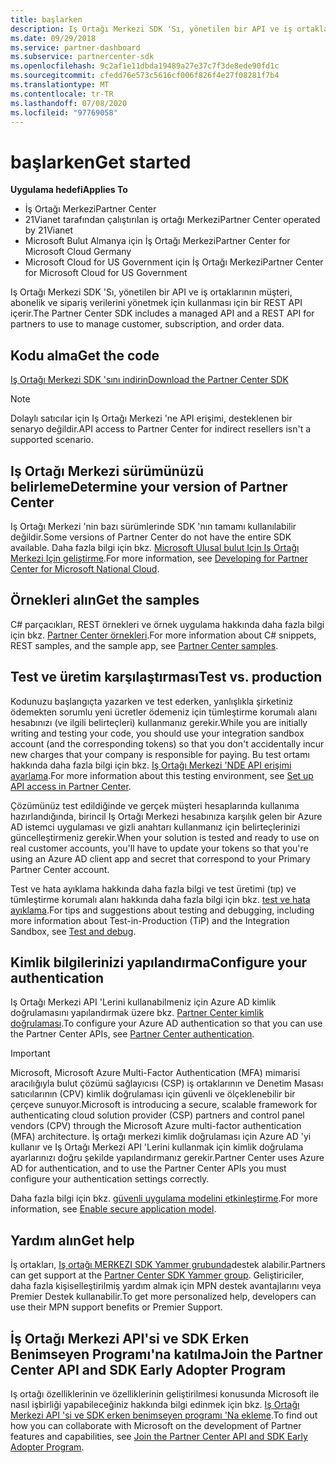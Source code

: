 ```yaml
---
title: başlarken
description: Iş Ortağı Merkezi SDK 'Sı, yönetilen bir API ve iş ortaklarının müşteri, abonelik ve sipariş verilerini yönetmek için kullanması için bir REST API içerir.
ms.date: 09/29/2018
ms.service: partner-dashboard
ms.subservice: partnercenter-sdk
ms.openlocfilehash: 9c2af1e11dbda19489a27e37c7f3de8ede90fd1c
ms.sourcegitcommit: cfedd76e573c5616cf006f826f4e27f08281f7b4
ms.translationtype: MT
ms.contentlocale: tr-TR
ms.lasthandoff: 07/08/2020
ms.locfileid: "97769058"
---
```

# <a name="get-started"></a><span data-ttu-id="3706e-103">başlarken</span><span class="sxs-lookup"><span data-stu-id="3706e-103">Get started</span></span>

<span data-ttu-id="3706e-104">**Uygulama hedefi**</span><span class="sxs-lookup"><span data-stu-id="3706e-104">**Applies To**</span></span>

- <span data-ttu-id="3706e-105">İş Ortağı Merkezi</span><span class="sxs-lookup"><span data-stu-id="3706e-105">Partner Center</span></span>
- <span data-ttu-id="3706e-106">21Vianet tarafından çalıştırılan iş ortağı Merkezi</span><span class="sxs-lookup"><span data-stu-id="3706e-106">Partner Center operated by 21Vianet</span></span>
- <span data-ttu-id="3706e-107">Microsoft Bulut Almanya için İş Ortağı Merkezi</span><span class="sxs-lookup"><span data-stu-id="3706e-107">Partner Center for Microsoft Cloud Germany</span></span>
- <span data-ttu-id="3706e-108">Microsoft Cloud for US Government için İş Ortağı Merkezi</span><span class="sxs-lookup"><span data-stu-id="3706e-108">Partner Center for Microsoft Cloud for US Government</span></span>

<span data-ttu-id="3706e-109">Iş Ortağı Merkezi SDK 'Sı, yönetilen bir API ve iş ortaklarının müşteri, abonelik ve sipariş verilerini yönetmek için kullanması için bir REST API içerir.</span><span class="sxs-lookup"><span data-stu-id="3706e-109">The Partner Center SDK includes a managed API and a REST API for partners to use to manage customer, subscription, and order data.</span></span>

## <a name="get-the-code"></a><span data-ttu-id="3706e-110">Kodu alma</span><span class="sxs-lookup"><span data-stu-id="3706e-110">Get the code</span></span>

[<span data-ttu-id="3706e-111">Iş Ortağı Merkezi SDK 'sını indirin</span><span class="sxs-lookup"><span data-stu-id="3706e-111">Download the Partner Center SDK</span></span>](https://go.microsoft.com/fwlink/p/?LinkId=746681)

> [!NOTE]
> <span data-ttu-id="3706e-112">Dolaylı satıcılar için Iş Ortağı Merkezi 'ne API erişimi, desteklenen bir senaryo değildir.</span><span class="sxs-lookup"><span data-stu-id="3706e-112">API access to Partner Center for indirect resellers isn't a supported scenario.</span></span>

## <a name="determine-your-version-of-partner-center"></a><span data-ttu-id="3706e-113">Iş Ortağı Merkezi sürümünüzü belirleme</span><span class="sxs-lookup"><span data-stu-id="3706e-113">Determine your version of Partner Center</span></span>

<span data-ttu-id="3706e-114">Iş Ortağı Merkezi 'nin bazı sürümlerinde SDK 'nın tamamı kullanılabilir değildir.</span><span class="sxs-lookup"><span data-stu-id="3706e-114">Some versions of Partner Center do not have the entire SDK available.</span></span> <span data-ttu-id="3706e-115">Daha fazla bilgi için bkz. [Microsoft Ulusal bulut Için Iş Ortağı Merkezi Için geliştirme](developing-for-partner-center-for-microsoft-national-cloud.md).</span><span class="sxs-lookup"><span data-stu-id="3706e-115">For more information, see [Developing for Partner Center for Microsoft National Cloud](developing-for-partner-center-for-microsoft-national-cloud.md).</span></span>

## <a name="get-the-samples"></a><span data-ttu-id="3706e-116">Örnekleri alın</span><span class="sxs-lookup"><span data-stu-id="3706e-116">Get the samples</span></span>

<span data-ttu-id="3706e-117">C# parçacıkları, REST örnekleri ve örnek uygulama hakkında daha fazla bilgi için bkz. [Partner Center örnekleri](partner-center-samples.md).</span><span class="sxs-lookup"><span data-stu-id="3706e-117">For more information about C# snippets, REST samples, and the sample app, see [Partner Center samples](partner-center-samples.md).</span></span>

## <a name="test-vs-production"></a><span data-ttu-id="3706e-118">Test ve üretim karşılaştırması</span><span class="sxs-lookup"><span data-stu-id="3706e-118">Test vs. production</span></span>

<span data-ttu-id="3706e-119">Kodunuzu başlangıçta yazarken ve test ederken, yanlışlıkla şirketiniz ödemekten sorumlu yeni ücretler ödemeniz için tümleştirme korumalı alanı hesabınızı (ve ilgili belirteçleri) kullanmanız gerekir.</span><span class="sxs-lookup"><span data-stu-id="3706e-119">While you are initially writing and testing your code, you should use your integration sandbox account (and the corresponding tokens) so that you don't accidentally incur new charges that your company is responsible for paying.</span></span> <span data-ttu-id="3706e-120">Bu test ortamı hakkında daha fazla bilgi için bkz. [Iş Ortağı Merkezi 'NDE API erişimi ayarlama](set-up-api-access-in-partner-center.md).</span><span class="sxs-lookup"><span data-stu-id="3706e-120">For more information about this testing environment, see [Set up API access in Partner Center](set-up-api-access-in-partner-center.md).</span></span>

<span data-ttu-id="3706e-121">Çözümünüz test edildiğinde ve gerçek müşteri hesaplarında kullanıma hazırlandığında, birincil Iş Ortağı Merkezi hesabınıza karşılık gelen bir Azure AD istemci uygulaması ve gizli anahtarı kullanmanız için belirteçlerinizi güncelleştirmeniz gerekir.</span><span class="sxs-lookup"><span data-stu-id="3706e-121">When your solution is tested and ready to use on real customer accounts, you'll have to update your tokens so that you're using an Azure AD client app and secret that correspond to your Primary Partner Center account.</span></span>

<span data-ttu-id="3706e-122">Test ve hata ayıklama hakkında daha fazla bilgi ve test üretimi (tıp) ve tümleştirme korumalı alanı hakkında daha fazla bilgi için bkz. [test ve hata ayıklama](test-and-debug.md).</span><span class="sxs-lookup"><span data-stu-id="3706e-122">For tips and suggestions about testing and debugging, including more information about Test-in-Production (TiP) and the Integration Sandbox, see [Test and debug](test-and-debug.md).</span></span>

## <a name="configure-your-authentication"></a><span data-ttu-id="3706e-123">Kimlik bilgilerinizi yapılandırma</span><span class="sxs-lookup"><span data-stu-id="3706e-123">Configure your authentication</span></span>

<span data-ttu-id="3706e-124">Iş Ortağı Merkezi API 'Lerini kullanabilmeniz için Azure AD kimlik doğrulamasını yapılandırmak üzere bkz. [Partner Center kimlik doğrulaması](partner-center-authentication.md).</span><span class="sxs-lookup"><span data-stu-id="3706e-124">To configure your Azure AD authentication so that you can use the Partner Center APIs, see [Partner Center authentication](partner-center-authentication.md).</span></span>

> [!IMPORTANT]
> <span data-ttu-id="3706e-125">Microsoft, Microsoft Azure Multi-Factor Authentication (MFA) mimarisi aracılığıyla bulut çözümü sağlayıcısı (CSP) iş ortaklarının ve Denetim Masası satıcılarının (CPV) kimlik doğrulaması için güvenli ve ölçeklenebilir bir çerçeve sunuyor.</span><span class="sxs-lookup"><span data-stu-id="3706e-125">Microsoft is introducing a secure, scalable framework for authenticating cloud solution provider (CSP) partners and control panel vendors (CPV) through the Microsoft Azure multi-factor authentication (MFA) architecture.</span></span>
<span data-ttu-id="3706e-126">İş ortağı merkezi kimlik doğrulaması için Azure AD 'yi kullanır ve Iş Ortağı Merkezi API 'Lerini kullanmak için kimlik doğrulama ayarlarınızı doğru şekilde yapılandırmanız gerekir.</span><span class="sxs-lookup"><span data-stu-id="3706e-126">Partner Center uses Azure AD for authentication, and to use the Partner Center APIs you must configure your authentication settings correctly.</span></span>
>
> <span data-ttu-id="3706e-127">Daha fazla bilgi için bkz. [güvenli uygulama modelini etkinleştirme](enable-secure-app-model.md).</span><span class="sxs-lookup"><span data-stu-id="3706e-127">For more information, see [Enable secure application model](enable-secure-app-model.md).</span></span>

## <a name="get-help"></a><span data-ttu-id="3706e-128">Yardım alın</span><span class="sxs-lookup"><span data-stu-id="3706e-128">Get help</span></span>

<span data-ttu-id="3706e-129">İş ortakları, [Iş ortağı MERKEZI SDK Yammer grubunda](https://go.microsoft.com/fwlink/p/?LinkID=717360)destek alabilir.</span><span class="sxs-lookup"><span data-stu-id="3706e-129">Partners can get support at the [Partner Center SDK Yammer group](https://go.microsoft.com/fwlink/p/?LinkID=717360).</span></span> <span data-ttu-id="3706e-130">Geliştiriciler, daha fazla kişiselleştirilmiş yardım almak için MPN destek avantajlarını veya Premier Destek kullanabilir.</span><span class="sxs-lookup"><span data-stu-id="3706e-130">To get more personalized help, developers can use their MPN support benefits or Premier Support.</span></span>

## <a name="join-the-partner-center-api-and-sdk-early-adopter-program"></a><span data-ttu-id="3706e-131">İş Ortağı Merkezi API'si ve SDK Erken Benimseyen Programı'na katılma</span><span class="sxs-lookup"><span data-stu-id="3706e-131">Join the Partner Center API and SDK Early Adopter Program</span></span>

<span data-ttu-id="3706e-132">Iş ortağı özelliklerinin ve özelliklerinin geliştirilmesi konusunda Microsoft ile nasıl işbirliği yapabileceğiniz hakkında bilgi edinmek için bkz. [Iş Ortağı Merkezi API 'si ve SDK erken benimseyen programı 'Na ekleme](early-adopter-program.md).</span><span class="sxs-lookup"><span data-stu-id="3706e-132">To find out how you can collaborate with Microsoft on the development of Partner features and capabilities, see [Join the Partner Center API and SDK Early Adopter Program](early-adopter-program.md).</span></span>
